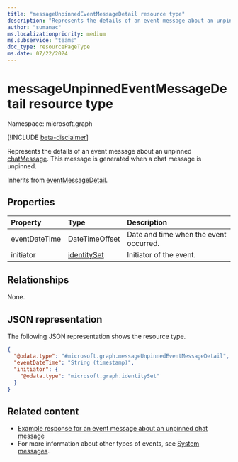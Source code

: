 ```yaml
---
title: "messageUnpinnedEventMessageDetail resource type"
description: "Represents the details of an event message about an unpinned chat message."
author: "sumanac"
ms.localizationpriority: medium
ms.subservice: "teams"
doc_type: resourcePageType
ms.date: 07/22/2024
---
```


# messageUnpinnedEventMessageDetail resource type

Namespace: microsoft.graph

[!INCLUDE [beta-disclaimer](../../includes/beta-disclaimer.md)]

Represents the details of an event message about an unpinned [chatMessage](../resources/chatmessage.md). This message is generated when a chat message is unpinned.

Inherits from [eventMessageDetail](../resources/eventmessagedetail.md).

## Properties
|Property|Type|Description|
|:---|:---|:---|
|eventDateTime|DateTimeOffset|Date and time when the event occurred.|
|initiator|[identitySet](../resources/identityset.md)|Initiator of the event.|

## Relationships
None.

## JSON representation
The following JSON representation shows the resource type.
<!-- {
  "blockType": "resource",
  "@odata.type": "microsoft.graph.messageUnpinnedEventMessageDetail",
  "baseType": "microsoft.graph.eventMessageDetail"
}
-->
``` json
{
  "@odata.type": "#microsoft.graph.messageUnpinnedEventMessageDetail",
  "eventDateTime": "String (timestamp)",
  "initiator": {
    "@odata.type": "microsoft.graph.identitySet"
  }
}
```


## Related content
- [Example response for an event message about an unpinned chat message](/graph/system-messages/#message-unpinned)
- For more information about other types of events, see [System messages](/graph/system-messages).
